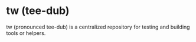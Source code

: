 # tw (tee-dub)
tw (pronounced tee-dub) is a centralized repository for testing and building
tools or helpers.

